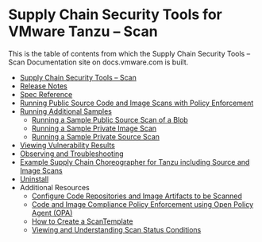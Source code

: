 # Supply Chain Security Tools for VMware Tanzu – Scan

This is the table of contents from which the Supply Chain Security Tools – Scan Documentation site on docs.vmware.com is built.

* [Supply Chain Security Tools – Scan](overview.md)
* [Release Notes](release-notes.md)
* [Spec Reference](explanation.md)
* [Running Public Source Code and Image Scans with Policy Enforcement](running-scans.md)
* [Running Additional Samples](samples/README.md)
  * [Running a Sample Public Source Scan of a Blob](samples/blob.md)
  * [Running a Sample Private Image Scan](samples/private-image.md)
  * [Running a Sample Private Source Scan](samples/private-source.md)
* [Viewing Vulnerability Results](viewing-reports.md)
* [Observing and Troubleshooting](observing.md)
* [Example Supply Chain Choreographer for Tanzu including Source and Image Scans](choreographer.md)
* [Uninstall](uninstall.md)
* Additional Resources
  * [Configure Code Repositories and Image Artifacts to be Scanned](scan-crs.md)
  * [Code and Image Compliance Policy Enforcement using Open Policy Agent (OPA)](policies.md)
  * [How to Create a ScanTemplate](create-scan-template.md)
  * [Viewing and Understanding Scan Status Conditions](results.md)
